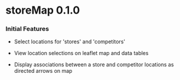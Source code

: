 # storeMap 0.1.0

### Initial Features 

* Select locations for 'stores' and 'competitors'

* View location selections on leaflet map and data tables

* Display associations between a store and competitor locations as directed arrows on map
